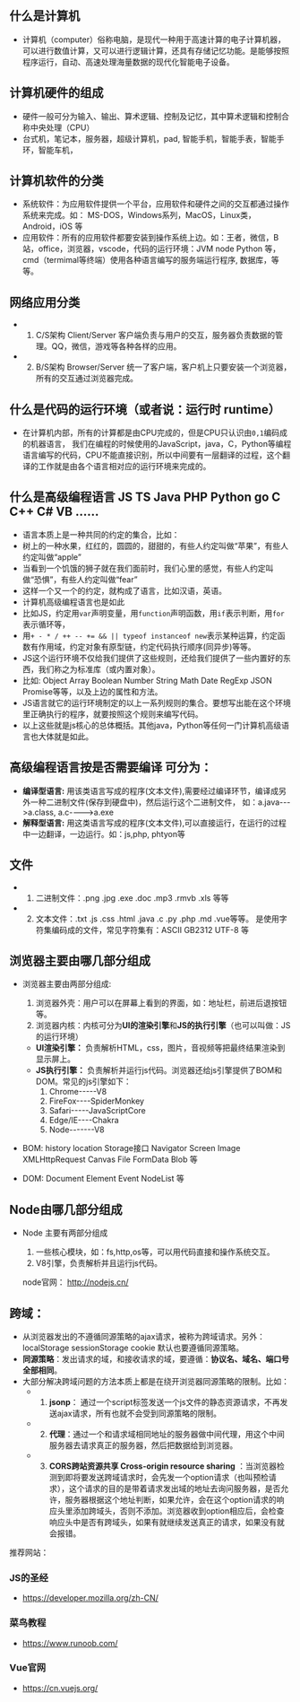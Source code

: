 ## 什么是计算机
- 计算机（computer）俗称电脑，是现代一种用于高速计算的电子计算机器，可以进行数值计算，又可以进行逻辑计算，还具有存储记忆功能。是能够按照程序运行，自动、高速处理海量数据的现代化智能电子设备。

## 计算机硬件的组成
- 硬件一般可分为输入、输出、算术逻辑、控制及记忆，其中算术逻辑和控制合称中央处理（CPU）
- 台式机，笔记本，服务器，超级计算机，pad, 智能手机，智能手表，智能手环，智能车机，

## 计算机软件的分类
- 系统软件：为应用软件提供一个平台，应用软件和硬件之间的交互都通过操作系统来完成。如： MS-DOS，Windows系列，MacOS，Linux类，Android，iOS 等
- 应用软件：所有的应用软件都要安装到操作系统上边。如：王者，微信，B站，office，浏览器，vscode，代码的运行环境：JVM node Python 等，cmd（termimal等终端）使用各种语言编写的服务端运行程序, 数据库，等等。

## 网络应用分类
- 1. C/S架构 Client/Server 客户端负责与用户的交互，服务器负责数据的管理。QQ，微信，游戏等各种各样的应用。
- 2. B/S架构 Browser/Server 统一了客户端，客户机上只要安装一个浏览器，所有的交互通过浏览器完成。

## 什么是代码的运行环境（或者说：运行时 runtime）
- 在计算机内部，所有的计算都是由CPU完成的，但是CPU只认识由`0,1`编码成的机器语言，
  我们在编程的时候使用的JavaScript，java，C，Python等编程语言编写的代码，CPU不能直接识别，所以中间要有一层翻译的过程，这个翻译的工作就是由各个语言相对应的运行环境来完成的。

## 什么是高级编程语言 JS TS Java PHP Python go  C  C++ C#  VB ......
   - 语言本质上是一种共同的约定的集合，比如：
   - 树上的一种水果，红红的，圆圆的，甜甜的，有些人约定叫做“苹果”，有些人约定叫做“apple”
   - 当看到一个饥饿的狮子就在我们面前时，我们心里的感觉，有些人约定叫做“恐惧”，有些人约定叫做“fear”
   - 这样一个又一个的约定，就构成了语言，比如汉语，英语。
   - 计算机高级编程语言也是如此
   - 比如JS，约定用`var`声明变量，用`function`声明函数，用`if`表示判断，用`for`表示循环等，
   - 用`+ - * / ++ -- += && || typeof instanceof new`表示某种运算，约定函数有作用域，约定对象有原型链，约定代码执行顺序(同异步)等等。
   - JS这个运行环境不仅给我们提供了这些规则，还给我们提供了一些内置好的东西，我们称之为标准库（或内置对象）。
   - 比如: Object Array Boolean Number String Math Date RegExp JSON Promise等等，以及上边的属性和方法。
   - JS语言就它的运行环境制定的以上一系列规则的集合。要想写出能在这个环境里正确执行的程序，就要按照这个规则来编写代码。
   - 以上这些就是js核心的总体概括。其他java，Python等任何一门计算机高级语言也大体就是如此。

## 高级编程语言按是否需要编译 可分为：
   -  **编译型语言:** 用该类语言写成的程序(文本文件),需要经过编译环节，编译成另外一种二进制文件(保存到硬盘中)，然后运行这个二进制文件，
                     如：a.java--->a.class, a.c---->a.exe
   -  **解释型语言:** 用这类语言写成的程序(文本文件),可以直接运行，在运行的过程中一边翻译，一边运行。如：js,php, phtyon等

## 文件
- 1. 二进制文件：.png .jpg .exe .doc .mp3 .rmvb .xls 等等
- 2. 文本文件：.txt .js .css .html .java .c .py .php .md .vue等等。
     是使用字符集编码成的文件，常见字符集有：ASCII GB2312 UTF-8 等

## 浏览器主要由哪几部分组成
- 浏览器主要由两部分组成:
  1. 浏览器外壳：用户可以在屏幕上看到的界面，如：地址栏，前进后退按钮等。
  2. 浏览器内核：内核可分为**UI的渲染引擎**和**JS的执行引擎**（也可以叫做：JS的运行环境）
    - **UI渲染引擎：** 负责解析HTML，css，图片，音视频等把最终结果渲染到显示屏上。
    - **JS执行引擎：** 负责解析并运行js代码。浏览器还给js引擎提供了BOM和DOM。常见的js引擎如下：
      1. Chrome-----V8
      2. FireFox----SpiderMonkey
      3. Safari-----JavaScriptCore
      4. Edge/IE----Chakra
      5. Node-------V8

 - BOM:  history location Storage接口 Navigator Screen Image XMLHttpRequest Canvas File FormData Blob 等
 - DOM:  Document  Element  Event  NodeList 等

## Node由哪几部分组成
- Node 主要有两部分组成
  1. 一些核心模块，如：fs,http,os等，可以用代码直接和操作系统交互。
  2. V8引擎，负责解析并且运行js代码。

  node官网： http://nodejs.cn/

## 跨域：
- 从浏览器发出的不遵循同源策略的ajax请求，被称为跨域请求。另外：localStorage sessionStorage cookie 默认也要遵循同源策略。
- **同源策略**：发出请求的域，和接收请求的域，要遵循：**协议名、域名、端口号全部相同**。
- 大部分解决跨域问题的方法本质上都是在绕开浏览器同源策略的限制。比如：
    - 1. **jsonp**： 通过一个script标签发送一个js文件的静态资源请求，不再发送ajax请求，所有也就不会受到同源策略的限制。
    - 2. **代理**：通过一个和请求域相同地址的服务器做中间代理，用这个中间服务器去请求真正的服务器，然后把数据给到浏览器。
    - 3. **CORS跨站资源共享  Cross-origin resource sharing** ：当浏览器检测到即将要发送跨域请求时，会先发一个option请求（也叫预检请求），这个请求的目的是带着请求发出域的地址去询问服务器，是否允许，服务器根据这个地址判断，如果允许，会在这个option请求的响应头里添加跨域头，否则不添加。浏览器收到option相应后，会检查响应头中是否有跨域头，如果有就继续发送真正的请求，如果没有就会报错。




推荐网站：

### JS的圣经
- https://developer.mozilla.org/zh-CN/
### 菜鸟教程
- https://www.runoob.com/
### Vue官网
- https://cn.vuejs.org/































